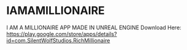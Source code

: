 # IAMAMILLIONAIRE
I AM A MILLIONAIRE APP MADE IN UNREAL ENGINE 
Download Here: https://play.google.com/store/apps/details?id=com.SilentWolfStudios.RichMillionaire
